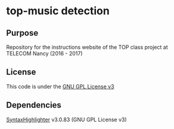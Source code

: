 # top-music detection

## Purpose

Repository for the instructions website of the TOP class project at 
TELECOM Nancy (2016 - 2017)

## License

This code is under the [GNU GPL License v3](http://www.gnu.org/licenses/lgpl-3.0.txt)

## Dependencies

[SyntaxHighlighter](http://alexgorbatchev.com/SyntaxHighlighter/) v3.0.83 (GNU GPL License v3)
